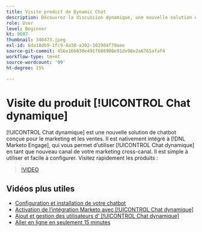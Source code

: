 ```yaml
---
title: Visite produit de Dynamic Chat
description: Découvrez la discussion dynamique, une nouvelle solution de bot conversationnel conçue par Adobe dédiée au marketing et aux ventes.
role: User
level: Beginner
kt: 9697
thumbnail: 340473.jpeg
exl-id: 6da18db9-1fc9-4a30-a302-102904f79aee
source-git-commit: 456e16b830e491f688900e91de90e2a6765afaf4
workflow-type: tm+mt
source-wordcount: '99'
ht-degree: 15%

---
```


# Visite du produit [!UICONTROL Chat dynamique]

[!UICONTROL Chat dynamique]  est une nouvelle solution de chatbot conçue pour le marketing et les ventes. Il est nativement intégré à [!DNL Marketo Engage], qui vous permet d’utiliser [!UICONTROL Chat dynamique]  en tant que nouveau canal de votre marketing cross-canal. Il est simple à utiliser et facile à configurer. Visitez rapidement les produits :

>[!VIDEO](https://video.tv.adobe.com/v/340473/?quality=12&learn=on)

## Vidéos plus utiles

* [Configuration et installation de votre chatbot](setup.md)
* [Activation de l’intégration Marketo avec [!UICONTROL Chat dynamique] ](marketo-integration.md)
* [Ajout et gestion des utilisateurs d’ [!UICONTROL Chat dynamique] ](user-management.md)
* [Aller en ligne en seulement 15 minutes](go-live-in-15-minutes.md)
